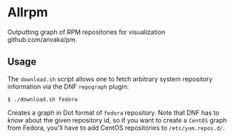 # Allrpm
Outputting graph of RPM repositories for visualization github.com/anvaka/pm.

## Usage
The `download.sh` script allows one to fetch arbitrary system repository information via the DNF `repograph` plugin:

```
$ ./download.sh fedora
```

Creates a graph in Dot format of `fedora` repository. Note that DNF has to *know* about the given repository id, so if you want to create a `CentOS` graph from Fedora, you'll have to add CentOS repositories to `/etc/yum.repos.d/`.

